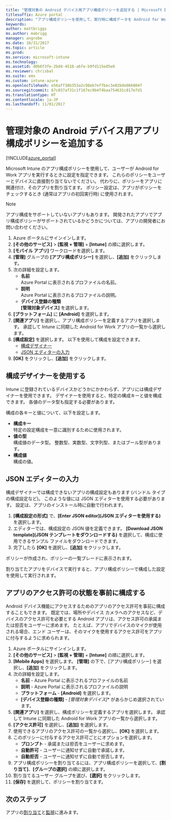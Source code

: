 ```yaml
---
title: "管理対象の Android デバイス用アプリ構成ポリシーを追加する | Microsoft Docs"
titlesuffix: Azure portal
description: "アプリ構成ポリシーを使用して、実行時に構成データを Android for Work アプリに提供する方法について説明します。"
keywords: 
author: mattbriggs
ms.author: mabrigg
manager: angrobe
ms.date: 10/31/2017
ms.topic: article
ms.prod: 
ms.service: microsoft-intune
ms.technology: 
ms.assetid: d0b6f3fe-2bd4-4518-a6fe-b9fd115ed5e0
ms.reviewer: chrisbal
ms.suite: ems
ms.custom: intune-azure
ms.openlocfilehash: e56aff30b353a2c98eb7effbec3e02bde066804f
ms.sourcegitcommit: 67c037af31c1f167ec9b4f4baa754631c817e7d1
ms.translationtype: HT
ms.contentlocale: ja-JP
ms.lasthandoff: 11/01/2017
---
```

# <a name="add-app-configuration-policies-for-managed-android-devices"></a>管理対象の Android デバイス用アプリ構成ポリシーを追加する

[!INCLUDE[azure_portal](./includes/azure_portal.md)]

Microsoft Intune のアプリ構成ポリシーを使用して、ユーザーが Android for Work アプリを実行するときに設定を指定できます。 これらのポリシーをユーザーとデバイスに直接割り当てないでください。 代わりに、ポリシーをアプリに関連付け、そのアプリを割り当てます。 ポリシー設定は、アプリがポリシーをチェックするとき (通常はアプリの初回実行時) に使用されます。

> [!Note]  
> アプリ構成をサポートしていないアプリもあります。 開発されたアプリでアプリ構成ポリシーがサポートされているかどうかについては、アプリの開発者にお問い合わせください。

1. Azure ポータルにサインインします。
2. **[その他のサービス]** > **[監視 + 管理]** + **[Intune]** の順に選択します。
3. **[モバイル アプリ]** ワークロードを選択します。
4. **[管理]** グループの **[アプリ構成ポリシー]** を選択し、**[追加]** をクリックします。
5. 次の詳細を設定します。
    - **名前**  
      Azure Portal に表示されるプロファイルの名前。
    - **説明**  
      Azure Portal に表示されるプロファイルの説明。
    - **デバイス登録の種類**  
      **[管理対象デバイス]** を選択します。
6. **[プラットフォーム]** に **[Android]** を選択します。
7. **[関連アプリ]** を選択し、アプリ構成ポリシーを定義するアプリを選択します。  承認して Intune に同期した Android for Work アプリの一覧から選択します。
8. **[構成設定]** を選択します。 以下を使用して構成を設定できます。
    - [構成デザイナー](#Use-the-configuration-designer)
    - [JSON エディターの入力](#Use-the-JSON-editor)
9. **[OK]** をクリックし、**[追加]** をクリックします。

## <a name="use-the-configuration-designer"></a>構成デザイナーを使用する

Intune に登録されているデバイスかどうかにかかわらず、アプリには構成デザイナーを使用できます。 デザイナーを使用すると、特定の構成キーと値を構成できます。 各値のデータ型も指定する必要があります。

構成の各キーと値について、以下を設定します。

  - **構成キー**  
     特定の設定構成を一意に識別するために使用されます。
  - **値の型**  
    構成値のデータ型。 整数型、実数型、文字列型、またはブール型があります。
  - **構成値**  
    構成の値。 

## <a name="enter-the-json-editor"></a>JSON エディターの入力

構成デザイナーでは構成できないアプリの構成設定もあります (バンドル タイプの構成設定など)。  このような値には JSON エディターを使用する必要があります。 設定は、アプリのインストール時に自動で行われます。

1. **[構成設定の形式]** で、**[Enter JSON editor]\(JSON エディターを使用する\)** を選択します。
2. エディターでは、構成設定の JSON 値を定義できます。 **[Download JSON template]\(JSON テンプレートをダウンロードする\)** を選択して、構成に使用できるサンプル ファイルをダウンロードできます。
3. 完了したら **[OK]** を選択し、**[追加]** をクリックします。

ポリシーが作成され、ポリシーの一覧ブレードに表示されます。

割り当てたアプリをデバイスで実行すると、アプリ構成ポリシーで構成した設定を使用して実行されます。

## <a name="preconfigure-permissions-grant-state-for-apps"></a>アプリのアクセス許可の状態を事前に構成する

Android デバイス機能にアクセスするためのアプリのアクセス許可を事前に構成することもできます。 既定では、場所やデバイス カメラへのアクセスなど、デバイスのアクセス許可を必要とする Android アプリは、アクセス許可の承諾または拒否をユーザーに求めます。 たとえば、アプリでデバイスのマイクが使用される場合、エンド ユーザーは、そのマイクを使用するアクセス許可をアプリに付与するように求められます。

1. Azure ポータルにサインインします。
2. **[その他のサービス]** > **[監視 + 管理]** + **[Intune]** の順に選択します。
3. **[Mobile Apps]** を選択します。 **[管理]** の下で、[アプリ構成ポリシー] を選択し、**[追加]** をクリックします。
4. 次の詳細を設定します。
    - **名前** - Azure Portal に表示されるプロファイルの名前
    - **説明** - Azure Portal に表示されるプロファイルの説明
    - **プラットフォーム** - **[Android]** を選択します。
    - **[デバイス登録の種類]** - *[管理対象デバイス]** があらかじめ選択されています。
5. **[関連アプリ]** を選択し、構成ポリシーを定義するアプリを選択します。  承認して Intune に同期した Android for Work アプリの一覧から選択します。
6. **[アクセス許可]** を選択し、**[追加]** を選択します。
7. 使用できるアプリのアクセス許可の一覧から選択し、**[OK]** を選択します。
8. このポリシーに付与するアクセス許可ごとにオプションを選択します。
    - **プロンプト** - 承諾または拒否をユーザーに求めます。
    - **自動許可** - ユーザーに通知せずに自動で承諾します。
    - **自動拒否** - ユーザーに通知せずに自動で拒否します。
9. アプリ構成ポリシーを割り当てるには、アプリ構成ポリシーを選択して、**[割り当て]**、**[グループの選択]** の順に選択します。
10. 割り当てるユーザー グループを選び、**[選択]** をクリックします。
11. **[保存]** を選択して、ポリシーを割り当てます。

## <a name="next-steps"></a>次のステップ

アプリの[割り当て](apps-deploy.md)と[監視](apps-monitor.md)に進みます。

